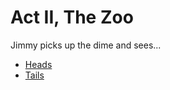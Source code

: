 # Act II, The Zoo

Jimmy picks up the dime and sees...

  * [Heads](./start.md)
  * [Tails](./4a.md)
